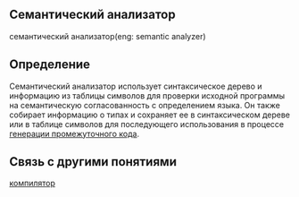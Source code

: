 ## Семантический анализатор
семантический анализатор(eng: semantic analyzer) 

## Определение
Семантический анализатор использует синтаксическое дерево и информацию из таблицы символов для проверки исходной программы на семантическую 
согласованность с определением языка. Он также собирает информацию о 
типах и сохраняет ее в синтаксическом дереве или в таблице символов для последующего использования в процессе [генерации промежуточного кода](https://github.com/vernikkkkkkkkkkkkkkkkkkk/concept_new/blob/main/concept/%D1%81ode%20generation.md).


## Связь с другими понятиями
[компилятор](https://github.com/vernikkkkkkkkkkkkkkkkkkk/concept_new/blob/main/concept/compiler.md)

